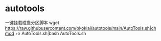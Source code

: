 # autotools
一键挂载磁盘分区脚本
wget https://raw.githubusercontent.com/okoklai/autotools/main/AutoTools.sh|chmod +x AutoTools.sh|bash AutoTools.sh
